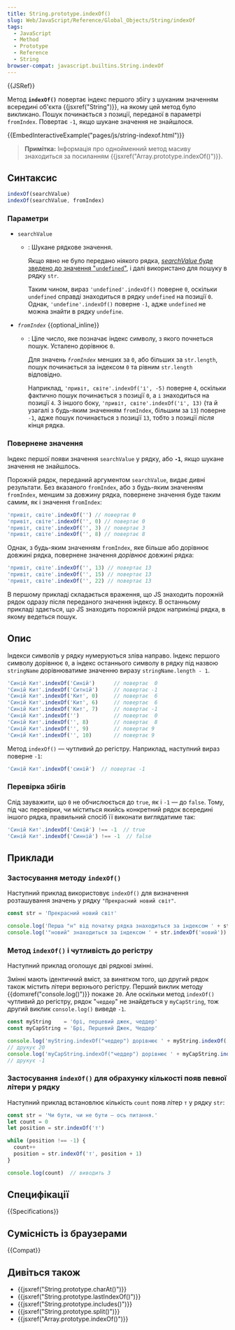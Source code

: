 ```yaml
---
title: String.prototype.indexOf()
slug: Web/JavaScript/Reference/Global_Objects/String/indexOf
tags:
  - JavaScript
  - Method
  - Prototype
  - Reference
  - String
browser-compat: javascript.builtins.String.indexOf
---
```

{{JSRef}}

Метод **`indexOf()`** повертає індекс першого збігу з шуканим значенням всередині об'єкта {{jsxref("String")}}, на якому цей метод було викликано. Пошук починається з позиції, переданої в параметрі `fromIndex`. Повертає `-1`, якщо шукане значення не знайшлося.

{{EmbedInteractiveExample("pages/js/string-indexof.html")}}

> **Примітка:** Інформація про однойменний метод масиву знаходиться за посиланням {{jsxref("Array.prototype.indexOf()")}}.

## Синтаксис

```js
indexOf(searchValue)
indexOf(searchValue, fromIndex)
```

### Параметри

- `searchValue`

  - : Шукане рядкове значення.

    Якщо явно не було передано ніякого рядка, [_searchValue_ буде зведено до значення "`undefined`"](https://tc39.github.io/ecma262/#sec-tostring), і далі використано для пошуку в рядку `str`.

    Таким чином, вираз `'undefined'.indexOf()` поверне `0`, оскільки `undefined` справді знаходиться в рядку `undefined` на позиції `0`. Однак, `'undefine'.indexOf()` поверне `-1`, адже `undefined` не можна знайти в рядку `undefine`.

- _`fromIndex`_ {{optional_inline}}

  - : Ціле число, яке позначає індекс символу, з якого почнеться пошук. Усталено дорівнює `0`.

    Для значень _`fromIndex`_ менших за `0`, або більших за `str.length`, пошук починається за індексом `0` та рівним `str.length` відповідно.

    Наприклад, `'привіт, світе'.indexOf('і', -5)` поверне `4`, оскільки фактично пошук починається з позиції `0`, а `і` знаходиться на позиції `4`. З іншого боку, `'привіт, світе'.indexOf('і', 13)` (та й узагалі з будь-яким значенням `fromIndex`, більшим за `13`) поверне `-1`, адже пошук починається з позиції `13`, тобто з позиції _після_ кінця рядка.

### Повернене значення

Індекс першої появи значення `searchValue` у рядку, або **`-1`**, якщо шукане значення не знайшлось.

Порожній рядок, переданий аргументом `searchValue`, видає дивні результати. Без вказаного `fromIndex`, або з будь-яким значенням `fromIndex`, меншим за довжину рядка, повернене значення буде таким самим, як і значення `fromIndex`:

```js
'привіт, світе'.indexOf('') // повертає 0
'привіт, світе'.indexOf('', 0) // повертає 0
'привіт, світе'.indexOf('', 3) // повертає 3
'привіт, світе'.indexOf('', 8) // повертає 8
```

Однак, з будь-яким значенням `fromIndex`, яке більше або дорівнює довжині рядка, повернене значення _дорівнює_ довжині рядка:

```js
'привіт, світе'.indexOf('', 13) // повертає 13
'привіт, світе'.indexOf('', 15) // повертає 13
'привіт, світе'.indexOf('', 22) // повертає 13
```

В першому прикладі складається враження, що JS знаходить порожній рядок одразу після переданого значення індексу. В останньому прикладі здається, що JS знаходить порожній рядок наприкінці рядка, в якому ведеться пошук.

## Опис

Індекси символів у рядку нумеруються зліва направо. Індекс першого символу дорівнює `0`, а індекс останнього символу в рядку під назвою `stringName` дорівнюватиме значенню виразу `stringName.length - 1`.

```js
'Синій Кит'.indexOf('Синій')      // повертає  0
'Синій Кит'.indexOf('Ситній')     // повертає -1
'Синій Кит'.indexOf('Кит', 0)     // повертає  6
'Синій Кит'.indexOf('Кит', 6)     // повертає  6
'Синій Кит'.indexOf('Кит', 7)     // повертає -1
'Синій Кит'.indexOf('')           // повертає  0
'Синій Кит'.indexOf('', 8)        // повертає  8
'Синій Кит'.indexOf('', 9)        // повертає 9
'Синій Кит'.indexOf('', 10)       // повертає 9
```

Метод `indexOf()` — чутливий до регістру. Наприклад, наступний вираз поверне `-1`:

```js
'Синій Кит'.indexOf('синій')  // повертає -1
```

### Перевірка збігів

Слід зауважити, що `0` не обчислюється до `true`, як і `-1` — до `false`. Тому, під час перевірки, чи міститься якийсь конкретний рядок всередині іншого рядка, правильний спосіб її виконати виглядатиме так:

```js
'Синій Кит'.indexOf('Синій') !== -1  // true
'Синій Кит'.indexOf('Синній') !== -1  // false
```

## Приклади

### Застосування методу `indexOf()`

Наступний приклад використовує `indexOf()` для визначення розташування значень у рядку `"Прекрасний новий світ"`.

```js
const str = 'Прекрасний новий світ'

console.log('Перша "н" від початку рядка знаходиться за індексом ' + str.indexOf('н'))   // виводить 7
console.log('"новий" знаходиться за індексом ' + str.indexOf('новий'))   // виводить 11
```

### Метод `indexOf()` і чутливість до регістру

Наступний приклад оголошує дві рядкові змінні.

Змінні мають ідентичний вміст, за винятком того, що другий рядок також містить літери верхнього регістру. Перший виклик методу {{domxref("console.log()")}} покаже `20`. Але оскільки метод `indexOf()` чутливий до регістру, рядок "`чеддер`" не знайдеться у `myCapString`, тож другий виклик `console.log()` виведе `-1`.

```js
const myString    = 'брі, перцевий джек, чеддер'
const myCapString = 'Брі, Перцевий Джек, Чеддер'

console.log('myString.indexOf("чеддер") дорівнює ' + myString.indexOf('чеддер'))
// друкує 20
console.log('myCapString.indexOf("чеддер") дорівнює ' + myCapString.indexOf('чеддер'))
// друкує -1
```

### Застосування `indexOf()` для обрахунку кількості появ певної літери у рядку

Наступний приклад встановлює кількість `count` появ літер `т` у рядку `str`:

```js
const str = 'Чи бути, чи не бути — ось питання.'
let count = 0
let position = str.indexOf('т')

while (position !== -1) {
  count++
  position = str.indexOf('т', position + 1)
}

console.log(count)  // виводить 3
```

## Специфікації

{{Specifications}}

## Сумісність із браузерами

{{Compat}}

## Дивіться також

- {{jsxref("String.prototype.charAt()")}}
- {{jsxref("String.prototype.lastIndexOf()")}}
- {{jsxref("String.prototype.includes()")}}
- {{jsxref("String.prototype.split()")}}
- {{jsxref("Array.prototype.indexOf()")}}
